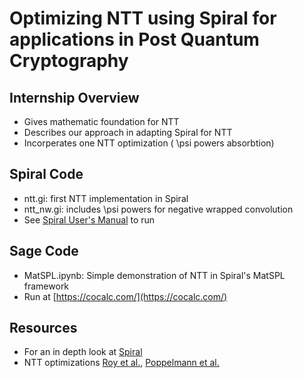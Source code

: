 # Optimizing NTT using Spiral for applications in Post Quantum Cryptography

## Internship Overview
* Gives mathematic foundation for NTT
* Describes our approach in adapting Spiral for NTT
* Incorperates one NTT optimization ( \psi powers absorbtion)

## Spiral Code
* ntt.gi: first NTT implementation in Spiral
* ntt_nw.gi: includes \psi powers for negative wrapped convolution
* See [Spiral User's Manual](https://www.spiral.net/doc/usermanual/) to run

## Sage Code
* MatSPL.ipynb: Simple demonstration of NTT in Spiral's MatSPL framework
* Run at [https://cocalc.com/](https://cocalc.com/)

## Resources
* For an in depth look at [Spiral](https://ieeexplore.ieee.org/document/8510983)
* NTT optimizations [Roy et al.](https://www.iacr.org/archive/ches2014/87310183/87310183.pdf), [Poppelmann et al.](https://drive.google.com/drive/u/0/folders/1fyT38SmWpSqVXkr2eXH-haAuA-NhMzLM)
